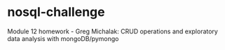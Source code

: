 # nosql-challenge
Module 12 homework - Greg Michalak: CRUD operations and exploratory data analysis with mongoDB/pymongo
